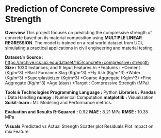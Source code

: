 # Prediction of Concrete Compressive Strength

**Overview**
This project focuses on predicting the compressive strength of concrete based on its material composition using **MULTIPLE LINEAR REGRESSION**. The model is trained on a real world dataset from UCI, simulating a practical applications in civil engineering and material testing.

**Dataset**/n
**Source :** https://archive.ics.uci.edu/dataset/165/concrete+compressive+strength
**Size :** 1030 Instances, and 9 Input Features./n
*Features :
      *Cement (Kg/m^3)
      *Blast Furnance Slag (Kg/m^3)
      *Fly Ash (Kg/m^3)
      *Water (Kg/m^3)
      *Superplasticizer (Kg/m^3)
      *Coarse Aggregate (Kg/m^3)
      *Fine Aggregate (Kg/m^3)
      *Age (days)
      *Target : Compressive Strength (MPa)

**Tools & Technologies**
**Programming Language :** Python
**Libraries :**
    **Pandas :** Data Handling
    **numpy :** Numerical Computation
    **matplotlib :** Visualization
    **Scikit-learn :** ML Modeling and Performance metrics.

**Evaluation and Results**
**R-Squared :** 0.62
**MAE :** 8.21 MPa
**RMSE :** 10.35 MPa

**Visuals**
Predicted vs Actual Strength Scatter plot
Residuals Plot
Impact on mix Feature



